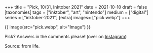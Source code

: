 +++
title = "Pick, 10/31, Inktober 2021"
date = 2021-10-10
draft =  false
[taxonomies]
tags = ["inktober", "art", "nintendo"]
medium = ["digital"]
series = ["inktober-2021"]
[extra]
images= ["pick.webp"]
+++

{{ image(src="pick.webp", alt="Image") }}

Pick? Answers in the comments please! (over on [Instagram](https://www.instagram.com/p/CU15FxVsXDX/))

Source: from life.
